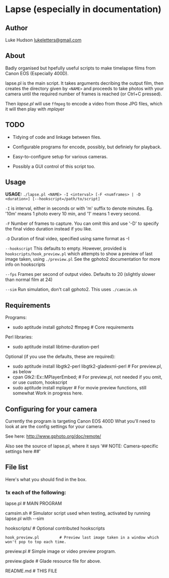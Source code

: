 # Lapse (especially in documentation) #

## Author ##
Luke Hudson <lukeletters@gmail.com>

## About ##

Badly organised but hpefully useful scripts to make timelapse films from Canon EOS (Especially 400D).

lapse.pl is the main script.  It takes arguments decribing the output film,
then creates the directory given by `<NAME>` and proceeds to take photos with
your camera until the required number of frames is reached (or Ctrl+C pressed).

Then *lapse.pl* will use `ffmpeg` to encode a video from those JPG files, which it will then play with *mplayer*

## TODO ##

* Tidying of code and linkage between files.

* Configurable programs for encode, possibly, but definiely for playback.

* Easy-to-configure setup for various cameras.

* Possibly a GUI control of this script too.

## Usage ##

**USAGE:** `./lapse.pl <NAME> -I <interval> [-F <numframes> | -D <duration>] [--hookscript=/path/to/script]`

`-I` is interval, either in seconds or with 'm' suffix to denote minutes.
Eg.  '10m' means 1 photo every 10 min, and '1' means 1 every second.

`-F` Number of frames to capture.   You can omit this and use '-D' to specify the final video duration instead if you like.

`-D` Duration of final video, specified using same format as -I

`--hookscript`  This defaults to empty. However, provided is `hookscripts/hook_preview.pl` which attempts to show a preview of last image taken, using `./preview.pl`
See the gphoto2 documentation for more info on hookscripts

`--fps`  Frames per second of output video.  Defaults to 20 (slightly slower than normal film at 24)


`--sim` Run simulation, don't call gphoto2.  This uses `./camsim.sh`



## Requirements ##

Programs:

* sudo aptitude install gphoto2 ffmpeg # Core requirements

Perl libraries:

* sudo aptitude install libtime-duration-perl 

Optional (if you use the defaults, these are required):

* sudo aptitude install libgtk2-perl libgtk2-gladexml-perl # For preview.pl, as below
* cpan Gtk2::Ex::MPlayerEmbed; # For preview.pl, not needed if you omit, or use custom, hookscript
* sudo aptitude install mplayer # For movie preview functions, still somewhat Work in progress here.


## Configuring for your camera ##

Currently the program is targeting Canon EOS 400D
What you'll need to look at are the config settings for your camera.

See here: http://www.gphoto.org/doc/remote/

Also see the source of lapse.pl, where it says '## NOTE: Camera-specific settings here ##'


## File list ##

Here's what you should find in the box.

### 1x each of the following: ###

lapse.pl				# MAIN PROGRAM

camsim.sh				# Simulator script used when testing, activated by running lapse.pl with --sim

hookscripts/			# Optional contributed hookscripts

	hook_preview.pl			# Preview last image taken in a window which won't pop to top each time.

preview.pl				# Simple image or video preview program.

preview.glade			# Glade resource file for above.

README.md				# THIS FILE
